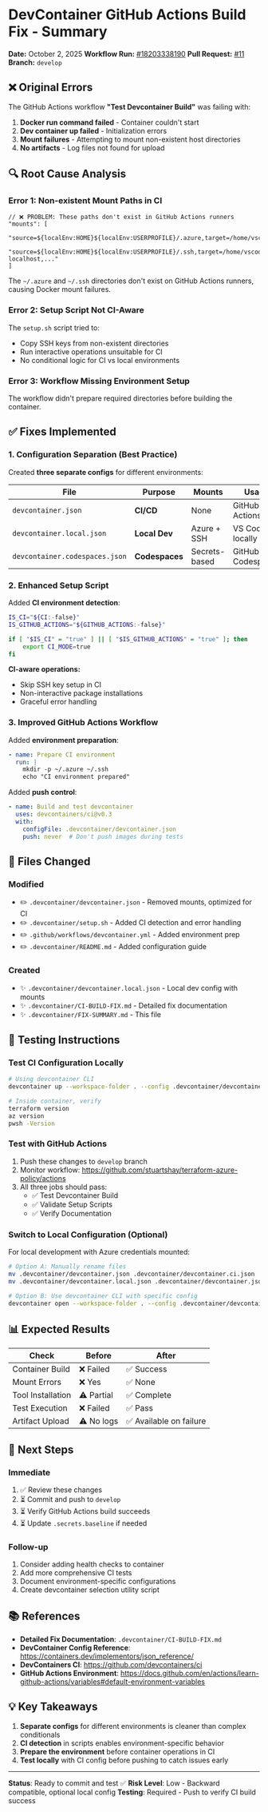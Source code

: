 # DevContainer GitHub Actions Build Fix - Summary

**Date:** October 2, 2025
**Workflow Run:** [#18203338190](https://github.com/stuartshay/terraform-azure-policy/actions/runs/18203338190)
**Pull Request:** [#11](https://github.com/stuartshay/terraform-azure-policy/pull/11)
**Branch:** `develop`

## ❌ Original Errors

The GitHub Actions workflow **"Test Devcontainer Build"** was failing with:

1. **Docker run command failed** - Container couldn't start
2. **Dev container up failed** - Initialization errors
3. **Mount failures** - Attempting to mount non-existent host directories
4. **No artifacts** - Log files not found for upload

## 🔍 Root Cause Analysis

### Error 1: Non-existent Mount Paths in CI

```jsonc
// ❌ PROBLEM: These paths don't exist in GitHub Actions runners
"mounts": [
    "source=${localEnv:HOME}${localEnv:USERPROFILE}/.azure,target=/home/vscode/.azure,...",
    "source=${localEnv:HOME}${localEnv:USERPROFILE}/.ssh,target=/home/vscode/.ssh-localhost,..."
]
```

The `~/.azure` and `~/.ssh` directories don't exist on GitHub Actions runners, causing Docker mount failures.

### Error 2: Setup Script Not CI-Aware

The `setup.sh` script tried to:

- Copy SSH keys from non-existent directories
- Run interactive operations unsuitable for CI
- No conditional logic for CI vs local environments

### Error 3: Workflow Missing Environment Setup

The workflow didn't prepare required directories before building the container.

## ✅ Fixes Implemented

### 1. Configuration Separation (Best Practice)

Created **three separate configs** for different environments:

| File | Purpose | Mounts | Usage |
|------|---------|--------|-------|
| `devcontainer.json` | **CI/CD** | None | GitHub Actions |
| `devcontainer.local.json` | **Local Dev** | Azure + SSH | VS Code locally |
| `devcontainer.codespaces.json` | **Codespaces** | Secrets-based | GitHub Codespaces |

### 2. Enhanced Setup Script

Added **CI environment detection**:

```bash
IS_CI="${CI:-false}"
IS_GITHUB_ACTIONS="${GITHUB_ACTIONS:-false}"

if [ "$IS_CI" = "true" ] || [ "$IS_GITHUB_ACTIONS" = "true" ]; then
    export CI_MODE=true
fi
```

**CI-aware operations:**

- Skip SSH key setup in CI
- Non-interactive package installations
- Graceful error handling

### 3. Improved GitHub Actions Workflow

Added **environment preparation**:

```yaml
- name: Prepare CI environment
  run: |
    mkdir -p ~/.azure ~/.ssh
    echo "CI environment prepared"
```

Added **push control**:

```yaml
- name: Build and test devcontainer
  uses: devcontainers/ci@v0.3
  with:
    configFile: .devcontainer/devcontainer.json
    push: never  # Don't push images during tests
```

## 📁 Files Changed

### Modified

- ✏️ `.devcontainer/devcontainer.json` - Removed mounts, optimized for CI
- ✏️ `.devcontainer/setup.sh` - Added CI detection and error handling
- ✏️ `.github/workflows/devcontainer.yml` - Added environment prep
- ✏️ `.devcontainer/README.md` - Added configuration guide

### Created

- ✨ `.devcontainer/devcontainer.local.json` - Local dev config with mounts
- ✨ `.devcontainer/CI-BUILD-FIX.md` - Detailed fix documentation
- ✨ `.devcontainer/FIX-SUMMARY.md` - This file

## 🧪 Testing Instructions

### Test CI Configuration Locally

```bash
# Using devcontainer CLI
devcontainer up --workspace-folder . --config .devcontainer/devcontainer.json

# Inside container, verify
terraform version
az version
pwsh -Version
```

### Test with GitHub Actions

1. Push these changes to `develop` branch
2. Monitor workflow: <https://github.com/stuartshay/terraform-azure-policy/actions>
3. All three jobs should pass:
   - ✅ Test Devcontainer Build
   - ✅ Validate Setup Scripts
   - ✅ Verify Documentation

### Switch to Local Configuration (Optional)

For local development with Azure credentials mounted:

```bash
# Option A: Manually rename files
mv .devcontainer/devcontainer.json .devcontainer/devcontainer.ci.json
mv .devcontainer/devcontainer.local.json .devcontainer/devcontainer.json

# Option B: Use devcontainer CLI with specific config
devcontainer open --workspace-folder . --config .devcontainer/devcontainer.local.json
```

## 📊 Expected Results

| Check | Before | After |
|-------|--------|-------|
| Container Build | ❌ Failed | ✅ Success |
| Mount Errors | ❌ Yes | ✅ None |
| Tool Installation | ⚠️ Partial | ✅ Complete |
| Test Execution | ❌ Failed | ✅ Pass |
| Artifact Upload | ⚠️ No logs | ✅ Available on failure |

## 🚀 Next Steps

### Immediate

1. ✅ Review these changes
2. ⏳ Commit and push to `develop`
3. ⏳ Verify GitHub Actions build succeeds
4. ⏳ Update `.secrets.baseline` if needed

### Follow-up

1. Consider adding health checks to container
2. Add more comprehensive CI tests
3. Document environment-specific configurations
4. Create devcontainer selection utility script

## 📚 References

- **Detailed Fix Documentation**: `.devcontainer/CI-BUILD-FIX.md`
- **DevContainer Config Reference**: <https://containers.dev/implementors/json_reference/>
- **DevContainers CI**: <https://github.com/devcontainers/ci>
- **GitHub Actions Environment**: <https://docs.github.com/en/actions/learn-github-actions/variables#default-environment-variables>

## 💡 Key Takeaways

1. **Separate configs** for different environments is cleaner than complex conditionals
2. **CI detection** in scripts enables environment-specific behavior
3. **Prepare the environment** before container operations in CI
4. **Test locally** with CI config before pushing to catch issues early

---

**Status**: Ready to commit and test ✅
**Risk Level**: Low - Backward compatible, optional local config
**Testing**: Required - Push to verify CI build success
